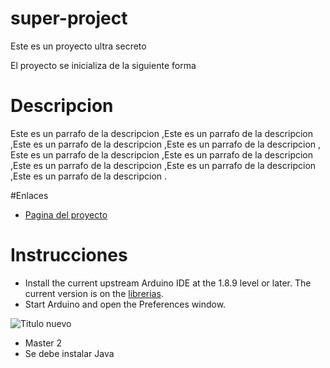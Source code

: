 # super-project
Este es un proyecto ultra secreto

El proyecto se inicializa de la siguiente forma

# Descripcion

Este es un parrafo de la descripcion ,Este es un parrafo de la descripcion ,Este es un parrafo de la descripcion ,Este es un parrafo de la descripcion ,
Este es un parrafo de la descripcion ,Este es un parrafo de la descripcion ,Este es un parrafo de la descripcion ,Este es un parrafo de la descripcion ,Este es un parrafo de la descripcion .

#Enlaces

- [Pagina del proyecto](https://www.capgemini.com/)

# Instrucciones

- Install the current upstream Arduino IDE at the 1.8.9 level or later. The current version is on the [librerias](https://mvn.com).
- Start Arduino and open the Preferences window.

![Titulo nuevo](https://svgsilh.com/svg/1801287.svg)


- Master 2
- Se debe instalar Java